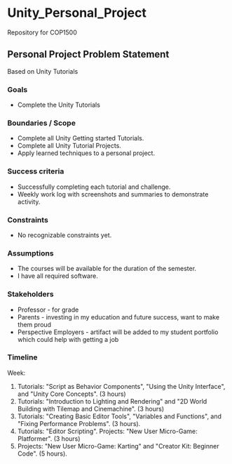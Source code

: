 # Unity_Personal_Project
Repository for COP1500

## Personal Project Problem Statement

Based on Unity Tutorials

### Goals

-   Complete the Unity Tutorials

### Boundaries / Scope

-   Complete all Unity Getting started Tutorials.
-   Complete all Unity Tutorial Projects.
-   Apply learned techniques to a personal project.

### Success criteria

-   Successfully completing each tutorial and challenge.
-   Weekly work log with screenshots and summaries to demonstrate activity.

### Constraints

-   No recognizable constraints yet.

### Assumptions

-   The courses will be available for the duration of the semester.
-   I have all required software.

### Stakeholders

-   Professor - for grade
-   Parents - investing in my education and future success, want to make them proud
-   Perspective Employers - artifact will be added to my student portfolio which could help with getting a job

### Timeline

Week:

1.  Tutorials: "Script as Behavior Components", "Using the Unity Interface", and "Unity Core Concepts". (3 hours)
2.  Tutorials: "Introduction to Lighting and Rendering" and "2D World Building with Tilemap and Cinemachine". (3 hours)
3.  Tutorials: "Creating Basic Editor Tools", "Variables and Functions", and "Fixing Performance Problems". (3 hours).
4.  Tutorials: "Editor Scripting". Projects:  "New User Micro-Game: Platformer". (3 hours)
5.  Projects:  "New User Micro-Game: Karting" and "Creator Kit: Beginner Code". (5 hours).
